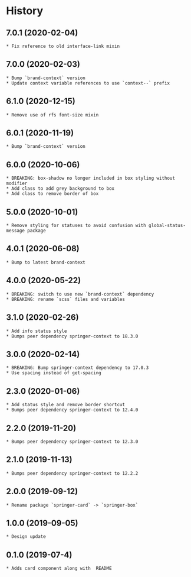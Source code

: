 # History

## 7.0.1 (2020-02-04)
    * Fix reference to old interface-link mixin

## 7.0.0 (2020-02-03)
    * Bump `brand-context` version
    * Update context variable references to use `context--` prefix

## 6.1.0 (2020-12-15)
    * Remove use of rfs font-size mixin    
    
## 6.0.1 (2020-11-19)
    * Bump `brand-context` version

## 6.0.0 (2020-10-06)
    * BREAKING: box-shadow no longer included in box styling without modifier
    * Add class to add grey background to box
    * Add class to remove border of box

## 5.0.0 (2020-10-01)
    * Remove styling for statuses to avoid confusion with global-status-message package

## 4.0.1 (2020-06-08)
    * Bump to latest brand-context

## 4.0.0 (2020-05-22)
    * BREAKING: switch to use new `brand-context` dependency
    * BREAKING: rename `scss` files and variables

## 3.1.0 (2020-02-26)
    * Add info status style
    * Bumps peer dependency springer-context to 18.3.0
    
## 3.0.0 (2020-02-14)
	* BREAKING: Bump springer-context dependency to 17.0.3
	* Use spacing instead of get-spacing

## 2.3.0 (2020-01-06)
    * Add status style and remove border shortcut
    * Bumps peer dependency springer-context to 12.4.0
    
## 2.2.0 (2019-11-20)
    * Bumps peer dependency springer-context to 12.3.0
    
## 2.1.0 (2019-11-13)
    * Bumps peer dependency springer-context to 12.2.2
    
## 2.0.0 (2019-09-12)
    * Rename package `springer-card` -> `springer-box`

## 1.0.0 (2019-09-05)
    * Design update

## 0.1.0 (2019-07-4)
    * Adds card component along with  README
